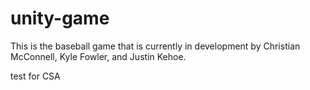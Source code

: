 # unity-game
This is the baseball game that is currently in development by Christian McConnell, Kyle Fowler, and Justin Kehoe.

test for CSA